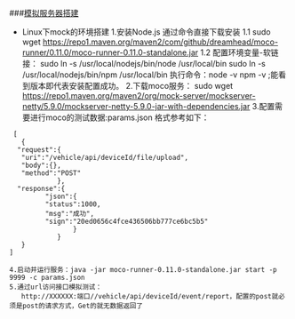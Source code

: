 ###[模拟服务器搭建](https://blog.csdn.net/weixin_39470651/article/details/106420198)
- Linux下mock的环境搭建
   1.安装Node.js  通过命令直接下载安装
        1.1 sudo wget https://repo1.maven.org/maven2/com/github/dreamhead/moco-runner/0.11.0/moco-runner-0.11.0-standalone.jar
        1.2 配置环境变量-软链接：
             sudo ln -s /usr/local/nodejs/bin/node /usr/local/bin
             sudo ln -s /usr/local/nodejs/bin/npm /usr/local/bin
             执行命令：node -v     npm  -v ;能看到版本即代表安装配置成功。
   2.下载moco服务：
        sudo wget https://repo1.maven.org/maven2/org/mock-server/mockserver-netty/5.9.0/mockserver-netty-5.9.0-jar-with-dependencies.jar
   3.配置需要进行moco的测试数据:params.json
      格式参考如下：
``````
 [
   {
  "request":{
   "uri":"/vehicle/api/deviceId/file/upload",
   "body":{},
   "method":"POST"
            },
  "response":{
         "json":{
         "status":1000,
         "msg":"成功",
         "sign":"20ed0656c4fce436506bb777ce6bc5b5"
                }
            }
   }
]
``````

    4.启动并运行服务：java -jar moco-runner-0.11.0-standalone.jar start -p 9999 -c params.json
    5.通过url访问接口模拟测试：
       http://XXXXXX:端口//vehicle/api/deviceId/event/report，配置的post就必须是post的请求方式，Get的就无数据返回了